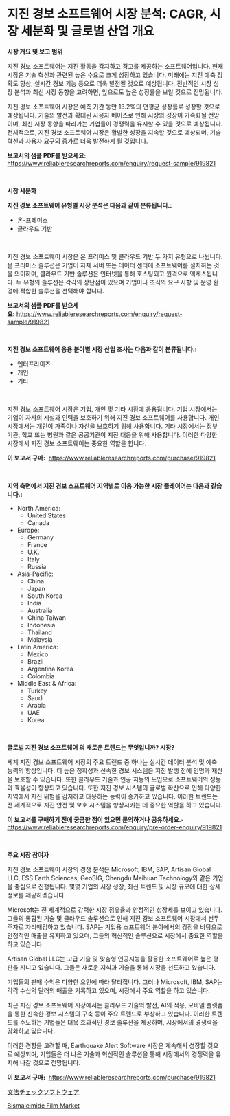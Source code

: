<p><h1>지진 경보 소프트웨어 시장 분석: CAGR, 시장 세분화 및 글로벌 산업 개요</h1></p><p><strong>시장 개요 및 보고 범위</strong></p>
<p><p>지진 경보 소프트웨어는 지진 활동을 감지하고 경고를 제공하는 소프트웨어입니다. 현재 시장은 기술 혁신과 관련된 높은 수요로 크게 성장하고 있습니다. 미래에는 지진 예측 정확도 향상, 실시간 경보 기능 등으로 더욱 발전될 것으로 예상됩니다. 전반적인 시장 성장 분석과 최신 시장 동향을 고려하면, 앞으로도 높은 성장률을 보일 것으로 전망됩니다.</p><p>지진 경보 소프트웨어 시장은 예측 기간 동안 13.2%의 연평균 성장률로 성장할 것으로 예상됩니다. 기술의 발전과 확대된 사용자 베이스로 인해 시장의 성장이 가속화될 전망이며, 최신 시장 동향을 따라가는 기업들이 경쟁력을 유지할 수 있을 것으로 예상됩니다.전체적으로, 지진 경보 소프트웨어 시장은 활발한 성장을 지속할 것으로 예상되며, 기술 혁신과 사용자 요구의 증가로 더욱 발전하게 될 것입니다.</p></p>
<p><strong>보고서의 샘플 PDF를 받으세요:</strong> <a href="https://www.reliableresearchreports.com/enquiry/request-sample/919821">https://www.reliableresearchreports.com/enquiry/request-sample/919821</a></p>
<p>&nbsp;</p>
<p><strong>시장 세분화</strong></p>
<p><strong>지진 경보 소프트웨어 유형별 시장 분석은 다음과 같이 분류됩니다.:</strong></p>
<p><ul><li>온-프레미스</li><li>클라우드 기반</li></ul></p>
<p>&nbsp;</p>
<p><p>지진 경보 소프트웨어 시장은 온 프리미스 및 클라우드 기반 두 가지 유형으로 나뉩니다. 온 프리미스 솔루션은 기업이 자체 서버 또는 데이터 센터에 소프트웨어를 설치하는 것을 의미하며, 클라우드 기반 솔루션은 인터넷을 통해 호스팅되고 원격으로 액세스됩니다. 두 유형의 솔루션은 각각의 장단점이 있으며 기업이나 조직의 요구 사항 및 운영 환경에 적합한 솔루션을 선택해야 합니다.</p></p>
<p><strong>보고서의 샘플 PDF를 받으세요:</strong>&nbsp;<a href="https://www.reliableresearchreports.com/enquiry/request-sample/919821">https://www.reliableresearchreports.com/enquiry/request-sample/919821</a></p>
<p>&nbsp;</p>
<p><strong> 지진 경보 소프트웨어 응용 분야별 시장 산업 조사는 다음과 같이 분류됩니다.:</strong></p>
<p><ul><li>엔터프라이즈</li><li>개인</li><li>기타</li></ul></p>
<p>&nbsp;</p>
<p><p>지진 경보 소프트웨어 시장은 기업, 개인 및 기타 시장에 응용됩니다. 기업 시장에서는 기업이 자사의 시설과 인력을 보호하기 위해 지진 경보 소프트웨어를 사용합니다. 개인 시장에서는 개인이 가족이나 자산을 보호하기 위해 사용합니다. 기타 시장에서는 정부 기관, 학교 또는 병원과 같은 공공기관이 지진 대응을 위해 사용합니다. 이러한 다양한 시장에서 지진 경보 소프트웨어는 중요한 역할을 합니다.</p></p>
<p><strong>이 보고서 구매:</strong>&nbsp; <a href="https://www.reliableresearchreports.com/purchase/919821">https://www.reliableresearchreports.com/purchase/919821</a></p>
<p>&nbsp;</p>
<p><strong>지역 측면에서 지진 경보 소프트웨어 지역별로 이용 가능한 시장 플레이어는 다음과 같습니다.:</strong></p>
<p><ul>
    <li>
        North America:
        <ul>
            <li>United States</li>
            <li>Canada</li>
        </ul>
    </li>
    <li>
        Europe:
        <ul>
            <li>Germany</li>
            <li>France</li>
            <li>U.K.</li>
            <li>Italy</li>
            <li>Russia</li>
        </ul>
    </li>
    <li>
        Asia-Pacific:
        <ul>
            <li>China</li>
            <li>Japan</li>
            <li>South Korea</li>
            <li>India</li>
            <li>Australia</li>
            <li>China Taiwan</li>
            <li>Indonesia</li>
            <li>Thailand</li>
            <li>Malaysia</li>
        </ul>
    </li>
    <li>
        Latin America:
        <ul>
            <li>Mexico</li>
            <li>Brazil</li>
            <li>Argentina Korea</li>
            <li>Colombia</li>
        </ul>
    </li>
    <li>
        Middle East & Africa:
        <ul>
            <li>Turkey</li>
            <li>Saudi</li>
            <li>Arabia</li>
            <li>UAE</li>
            <li>Korea</li>
        </ul>
    </li>
    </ul></p>
<p>&nbsp;</p>
<p><strong>글로벌 지진 경보 소프트웨어 의 새로운 트렌드는 무엇입니까? 시장?</strong></p>
<p><p>세계 지진 경보 소프트웨어 시장의 주요 트렌드 중 하나는 실시간 데이터 분석 및 예측 능력의 향상입니다. 더 높은 정확성과 신속한 경보 시스템은 지진 발생 전에 인명과 재산을 보호할 수 있습니다. 또한 클라우드 기술과 인공 지능의 도입으로 소프트웨어의 성능과 효율성이 향상되고 있습니다. 또한 지진 경보 시스템의 글로벌 확산으로 인해 다양한 지역에서 지진 위험을 감지하고 대응하는 능력이 증가하고 있습니다. 이러한 트렌드는 전 세계적으로 지진 안전 및 보호 시스템을 향상시키는 데 중요한 역할을 하고 있습니다.</p></p>
<p><strong>이 보고서를 구매하기 전에 궁금한 점이 있으면 문의하거나 공유하세요.</strong>- <a href="https://www.reliableresearchreports.com/enquiry/pre-order-enquiry/919821">https://www.reliableresearchreports.com/enquiry/pre-order-enquiry/919821</a></p>
<p>&nbsp;</p>
<p><strong>주요 시장 참여자</strong></p>
<p><p>지진 경보 소프트웨어 시장의 경쟁 분석은 Microsoft, IBM, SAP, Artisan Global LLC, ESS Earth Sciences, GeoSIG, Chengdu Meihuan Technology와 같은 기업을 중심으로 진행됩니다. 몇몇 기업의 시장 성장, 최신 트렌드 및 시장 규모에 대한 상세 정보를 제공하겠습니다.</p><p>Microsoft는 전 세계적으로 강력한 시장 점유율과 안정적인 성장세를 보이고 있습니다. 그들의 통합된 기술 및 클라우드 솔루션으로 인해 지진 경보 소프트웨어 시장에서 선두 주자로 자리매김하고 있습니다. SAP는 기업용 소프트웨어 분야에서의 강점을 바탕으로 안정적인 매출을 유지하고 있으며, 그들의 혁신적인 솔루션으로 시장에서 중요한 역할을 하고 있습니다.</p><p>Artisan Global LLC는 고급 기술 및 맞춤형 인공지능을 활용한 소프트웨어로 높은 평판을 지니고 있습니다. 그들은 새로운 지식과 기술을 통해 시장을 선도하고 있습니다.</p><p>기업들의 판매 수익은 다양한 요인에 따라 달라집니다. 그러나 Microsoft, IBM, SAP는 각각 수십억 달러의 매출을 기록하고 있으며, 시장에서 주요 역할을 하고 있습니다.</p><p>최근 지진 경보 소프트웨어 시장에서는 클라우드 기술의 발전, AI의 적용, 모바일 플랫폼을 통한 신속한 경보 시스템의 구축 등이 주요 트렌드로 부상하고 있습니다. 이러한 트렌드를 주도하는 기업들은 더욱 효과적인 경보 솔루션을 제공하며, 시장에서의 경쟁력을 강화하고 있습니다.</p><p>이러한 경향을 고려할 때, Earthquake Alert Software 시장은 계속해서 성장할 것으로 예상되며, 기업들은 더 나은 기술과 혁신적인 솔루션을 통해 시장에서의 경쟁력을 유지해 나갈 것으로 전망됩니다.</p></p>
<p><strong>이 보고서 구매:</strong>&nbsp;&nbsp;<a href="https://www.reliableresearchreports.com/purchase/919821">https://www.reliableresearchreports.com/purchase/919821</a></p>
<p><p><a href="https://github.com/avwofrml53535/Market-Research-Report-List-1/blob/main/3226466182999.md">文法チェックソフトウェア</a></p><p><a href="https://github.com/JameTravis/Market-Research-Report-List-3/blob/main/bismaleimide-film-market.md">Bismaleimide Film Market</a></p></p>
